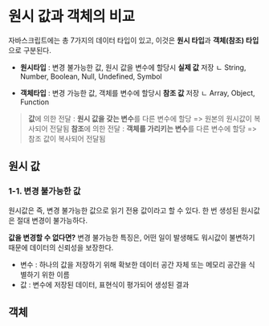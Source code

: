 # 원시 값과 객체의 비교

자바스크립트에는 총 7가지의 데이터 타입이 있고, 이것은 **원시 타입**과 **객체(참조) 타입**으로 구분된다.

- **원시타입** : 변경 불가능한 값, 원시 값을 변수에 할당시 **실제 값** 저장
ㄴ String, Number, Boolean, Null, Undefined, Symbol

- **객체타입** : 변경 가능한 값, 객체를 변수에 할당시 **참조 값** 저장
ㄴ Array, Object, Function
> **값**에 의한 전달 : **원시 값을 갖는 변수**를 다른 변수에 할당 => 원본의 원시값이 복사되어 전달됨
**참조**에 의한 전달 : **객체를 가리키는 변수**를 다른 변수에 할당 => 참조 값이 복사되어 전달됨

## 원시 값
### 1-1. 변경 불가능한 값
원시값은 즉, 변경 불가능한 값으로 읽기 전용 값이라고 할 수 있다.
한 번 생성된 원시값은 절대 변경이 불가능하다.

**값을 변경할 수 없다면?**
변경 불가능한 특징은, 어떤 일이 발생해도 워시값이 불변하기 때문에 데이터의 신뢰성을 보장한다.
  - 변수 : 하나의 값을 저장하기 위해 확보한 데이터 공간 자체 또는 메모리 공간을 식별하기 위한 이름
  - 값 : 변수에 저장된 데이터, 표현식이 평가되어 생성된 결과

## 객체